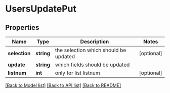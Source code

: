 # UsersUpdatePut

## Properties
Name | Type | Description | Notes
------------ | ------------- | ------------- | -------------
**selection** | **string** | the selection which should be updated | [optional] 
**update** | **string** | which fields should be updated | 
**listnum** | **int** | only for list listnum | [optional] 

[[Back to Model list]](../README.md#documentation-for-models) [[Back to API list]](../README.md#documentation-for-api-endpoints) [[Back to README]](../README.md)


